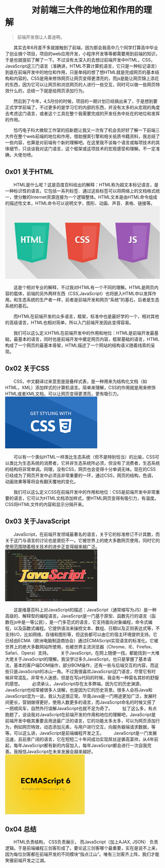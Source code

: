 # &nbsp;&nbsp;&nbsp;&nbsp;&nbsp;&nbsp;&nbsp;&nbsp;&nbsp;&nbsp;&nbsp;&nbsp;&nbsp;对前端三大件的地位和作用的理解

>前端开发很让人着迷啊。

&nbsp;&nbsp;&nbsp;&nbsp;&nbsp;&nbsp;&nbsp;其实去年6月差不多就接触到了前端，因为那会我高中几个同学打算高中毕业了创业搞个项目，项目的web应用开发，小程序开发等等都需要用到前端的知识，于是也就提前了解了一下。不过没有太深入的去想过前端开发中HTML，CSS，JavaScript这三门语言（准确讲，HTML不算计算机语言，它只是一种标记语言）到底在前端开发中的地位和作用，只是单纯的想了想HTML就是完成网页的基本结构和内容的，CSS是用来修饰网页让网页变得更漂亮的，而js是能让网页锦上添花的东西，因为它可以让网页和浏览网页的人进行一些交互，同时可以做一些网页特效什么的，总结一下就是给网页添加行为。

&nbsp;&nbsp;&nbsp;&nbsp;&nbsp;&nbsp;&nbsp;然后到了今年，4,5月份的时候，项目的一期计划已经搞出来了，于是想到要正式学学前端了，不过更多的是学习它的内部的东西，并没有太多的从宏观的角度去考虑这门语言，或者这个工具在整个我需要完成的开发任务中处在的地位和发挥的作用。

&nbsp;&nbsp;&nbsp;&nbsp;&nbsp;&nbsp;&nbsp;恰巧电子科大微软工作室的招新题让我又一次有了机会去好好了解一下前端三大件在整个web前端的地位和作用，借助搜索引擎和相关纸质书籍资料，我总结了一些内容，也算是对前端有个新的理解吧。在这里我不谈每个语言或每项技术的具体细节，只谈谈我对这门语言，这个框架或这项技术的宏观感受和理解。不一定准确，大佬勿喷。

## 0x01 关于HTML
&nbsp;&nbsp;&nbsp;&nbsp;&nbsp;&nbsp;&nbsp;HTML是什么呢？这是百度百科给出的解释：HTML称为超文本标记语言，是一种标识性的语言。它包括一系列标签．通过这些标签可以将网络上的文档格式统一，使分散的Internet资源连接为一个逻辑整体。HTML文本是由HTML命令组成的描述性文本，HTML命令可以说明文字，图形、动画、声音、表格、链接等。
![](../assets/img/对前端三大件的地位和作用的理解/对前端三大件的地位和作用的理解.jpg)

&nbsp;&nbsp;&nbsp;&nbsp;&nbsp;&nbsp;&nbsp;这是个相对专业的解释，不过我对HTML有一个不同的理解。HTML是网页内容的载体，前端的另外两样东西（CSS,JavaScript）也将嵌入HTML中以发挥作用。和生态系统的生产者一样，前者是前端开发和网页“系统”的基石，后者是生态系统的基石。

&nbsp;&nbsp;&nbsp;&nbsp;&nbsp;&nbsp;&nbsp;而HTML在前端开发的众多语言，框架，标准中也是最好学的一个，相对其他的高级语言，HTML也相对简单，所以入门前端开发因此变得容易。

&nbsp;&nbsp;&nbsp;&nbsp;&nbsp;&nbsp;&nbsp;我们可以这么定义HTML在前端开发中的作用和地位：HTML是前端开发最基础，最基本的语言，同时也是前端开发中奠定网页内容，框架基础的语言，HTML构成了一个网页的最基本骨架，HTML描述了一个网站的结构语义随着线索的呈现。

## 0x02 关于CSS 
&nbsp;&nbsp;&nbsp;&nbsp;&nbsp;&nbsp;&nbsp;CSS，中文翻译过来意思是层叠样式表，是一种用来为结构化文档（如HTML，XML）添加样式的计算机语言。简单来理解，CSS的作用就是用来修饰HTML或者XML文档，可以让网页变得更漂亮，更有吸引力。
![](../assets/img/对前端三大件的地位和作用的理解/对前端三大件的地位和作用的理解2.jpg)

&nbsp;&nbsp;&nbsp;&nbsp;&nbsp;&nbsp;&nbsp;可以有一个类似HTML一样类比生态系统（但不是特别恰当）的比喻，CSS可以类比为生态系统的消费者，它并非生态系统所必须，但没有了消费者，生态系统的结构将非常单调。同理，没有CSS，网页也会变得十分单调无味。现在的CSS已经成为了网页开发中必须且非常重要的一环，通过CSS，网页的结构，色调，动画效果等等将会有翻天覆地的变化。

&nbsp;&nbsp;&nbsp;&nbsp;&nbsp;&nbsp;&nbsp;我们可以这么定义CSS在前端开发中的作用和地位：CSS是前端开发中非常重要的语言，它可以为HTML文档添加样式，使HTML网页变得有吸引力，有温度。CSS将HTML文件的内容和显示分隔开来。

## 0x03 关于JavaScript
&nbsp;&nbsp;&nbsp;&nbsp;&nbsp;&nbsp;&nbsp;JavaScript，在前端开发领域最著名的语言，关于它的标准修订不计其数，而关于这门与语言的讨论也是褒贬不一。它被世界上的绝大多数网页使用，同时它的使用范围随着相关技术的进步正变得越来越广泛。
![](../assets/img/对前端三大件的地位和作用的理解/对前端三大件的地位和作用的理解3.jpg)

&nbsp;&nbsp;&nbsp;&nbsp;&nbsp;&nbsp;&nbsp;这是维基百科上对JavaScript的描述：JavaScript（通常缩写为JS）是一种高级的、解释型的编程语言。JavaScript是一门基于原型、函数先行的语言（函数在js中是一等公民），是一门多范式的语言，它支持面向对象编程，命令式编程，以及函数式编程。它提供语法来操控文本、数组、日期以及正则表达式等，不支持I/O，比如网络、存储和图形等，但这些都可以由它的宿主环境提供支持。它已经由ECMA（欧洲电脑制造商协会）通过ECMAScript实现语言的标准化。它被世界上的绝大多数网站所使用，也被世界主流浏览器（Chrome、IE、Firefox、Safari、Opera）支持。
&nbsp;&nbsp;&nbsp;&nbsp;&nbsp;&nbsp;&nbsp;关于JavaScript，在网上随便一找，都能找到一大堆大佬关于JavaScript的理解。我没学过多久JavaScript，也只是掌握了基本语法，基本的客户端DOM操作，部分BOM操作，还有一些与后端交互的内容，而这些只是JavaScript的冰山一角。不过我很喜欢JavaScript这门语言，尽管它有时候非常混乱，非常令人迷惑，但是在写js代码的时候，我会有一种莫名其妙的舒服的感觉。
&nbsp;&nbsp;&nbsp;&nbsp;&nbsp;&nbsp;&nbsp;必须承认，JavaScript存在太多弊端，因为它的历史渊源，JavaScript也经常被很多人误解，也是因为它的历史背景。很多人会将Java和JavaScript混为一谈，我认为这很正常。毕竟Java是一门用途更加广泛，发展时间更长，营销做得更好，使用人数更多的语言，而JavaScript命名的时候又搭了一把顺风车，自然外行误解JavaScript也就不足为奇了。
&nbsp;&nbsp;&nbsp;&nbsp;&nbsp;&nbsp;&nbsp;扯了这么多，有点跑题了，谈谈我对JavaScript在前端开发的作用和地位的理解吧，JavaScript是前端开发中极其重要且用途最广泛的语言，它的功能太多太多，可以为网页添加行为，例如网页特效，动态添加元素，与用户进行交互，向服务器端请求数据，等等。可以这么讲，JavaScript是前端编程开发之王。
&nbsp;&nbsp;&nbsp;&nbsp;&nbsp;&nbsp;&nbsp;JavaScript是一门发展迅速，且前景广阔的语言，它在短短二十年间成功实现屌丝逆袭高富帅，从4年前起，每年JavaScript都有新的内容加入，每年JavaScript都会进行一次自我完善。我相信JavaScript在未来发展会越来越好。
![](../assets/img/对前端三大件的地位和作用的理解/对前端三大件的地位和作用的理解4.jpg)

## 0x04 总结
&nbsp;&nbsp;&nbsp;&nbsp;&nbsp;&nbsp;&nbsp;HTML负责结构， CSS负责展示， 而JavaScript（加上AJAX, JSON） 负责逻辑。于是前端编程三剑客形成了。要论这三剑客哪个最重要，实在是说不上来，因为每位剑客都在前端开发的不同模块“指点江山”。唯有三剑客齐上阵，我们才能笑傲前端开发之江湖。

